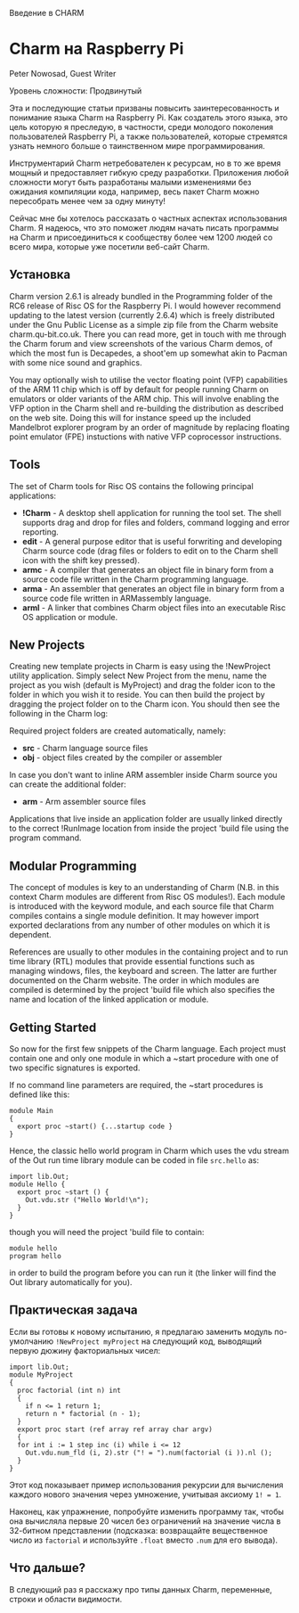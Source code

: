 Введение в CHARM

Charm на Raspberry Pi
=====================

Peter Nowosad, Guest Writer

Уровень сложности: Продвинутый

Эта и последующие статьи призваны повысить заинтересованность и понимание языка Charm на Raspberry Pi. Как создатель этого языка, это цель которую я преследую, в частности, среди молодого поколения пользователей Raspberry Pi, а также пользователей, которые стремятся узнать немного больше о таинственном мире программирования.

Инструментарий Charm нетребователен к ресурсам, но в то же время мощный и предоставляет гибкую среду разработки. Приложения любой сложности могут быть разработаны малыми изменениями без ожидания компиляции кода, например, весь пакет Charm можно пересобрать менее чем за одну минуту!

Сейчас мне бы хотелось рассказать о частных аспектах использования Charm. Я надеюсь, что это поможет людям начать писать программы на Charm и присоединиться к сообществу более чем 1200 людей со всего мира, которые уже посетили веб-сайт Charm.


Установка
---------
Charm version 2.6.1 is already bundled in the
Programming folder of the RC6 release of Risc
OS for the Raspberry Pi. I would however
recommend updating to the latest version
(currently 2.6.4) which is freely distributed under
the Gnu Public License as a simple zip file from
the Charm website charm.qu-bit.co.uk. There
you can read more, get in touch with me through
the Charm forum and view screenshots of the various
Charm demos, of which the most fun is Decapedes,
a shoot'em up somewhat akin to Pacman with
some nice sound and graphics.

You may optionally wish to utilise the vector floating point
(VFP) capabilities of the ARM 11 chip which is
off by default for people running Charm on
emulators or older variants of the ARM chip. This
will involve enabling the VFP option in the Charm
shell and re-building the distribution as described
on the web site. Doing this will for instance speed
up the included Mandelbrot explorer program by
an order of magnitude by replacing floating point
emulator (FPE) instuctions with native VFP
coprocessor instructions.


Tools
-----

The set of Charm tools for Risc OS contains the
following principal applications:

* **!Charm** - A desktop shell application for
running the tool set. The shell supports drag and
drop for files and folders, command logging and
error reporting.
* **edit** - A general purpose editor that is useful
forwriting and developing Charm source code
(drag files or folders to edit on to the Charm shell
icon with the shift key pressed).
* **armc** - A compiler that generates an object file
in binary form from a source code file written in
the Charm programming language.
* **arma** - An assembler that generates an object
file in binary form from a source code file written
in ARMassembly language.
* **arml** - A linker that combines Charm object
files into an executable Risc OS application or
module.


New Projects
------------

Creating new template projects in Charm is easy
using the !NewProject utility application. Simply
select New Project from the menu, name the
project as you wish (default is MyProject) and
drag the folder icon to the folder in which you
wish it to reside. You can then build the project
by dragging the project folder on to the Charm
icon. You should then see the following in the
Charm log:


Required project folders are created
automatically, namely:

* **src** - Charm language source files
* **obj** - object files created by the compiler or
assembler

In case you don't want to inline ARM assembler
inside Charm source you can create the
additional folder:

* **arm** - Arm assembler source files

Applications that live inside an application folder
are usually linked directly to the correct
!RunImage location from inside the project 'build
file using the program command.


Modular Programming
-------------------

The concept of modules is key to an
understanding of Charm (N.B. in this context
Charm modules are different from Risc OS
modules!). Each module is introduced with the
keyword module, and each source file that
Charm compiles contains a single module
definition. It may however import exported
declarations from any number of other modules
on which it is dependent.

References are usually to other modules in the
containing project and to run time library (RTL)
modules that provide essential functions such as
managing windows, files, the keyboard and
screen. The latter are further documented on the
Charm website. The order in which modules are
compiled is determined by the project 'build file
which also specifies the name and location of the
linked application or module.


Getting Started
---------------

So now for the first few snippets of the Charm
language. Each project must contain one and
only one module in which a ~start procedure with
one of two specific signatures is exported.

If no command line parameters are required, the
~start procedures is defined like this:

    module Main
    {
      export proc ~start() {...startup code }
    }

Hence, the classic hello world program in Charm
which uses the vdu stream of the Out run time
library module can be coded in file `src.hello` as:

    import lib.Out;
    module Hello {
      export proc ~start () {
        Out.vdu.str ("Hello World!\n");
      }
    }

though you will need the project 'build file to
contain:

    module hello
    program hello

in order to build the program before you can run
it (the linker will find the Out library automatically
for you).


Практическая задача
-------------------
Если вы готовы к новому испытанию, я предлагаю заменить модуль по-умолчанию `!NewProject myProject` на следующий код, выводящий первую дюжину факториальных чисел:

    import lib.Out;
    module MyProject
    {
      proc factorial (int n) int
      {
        if n <= 1 return 1;
        return n * factorial (n - 1);
      }
      export proc start (ref array ref array char argv)
      {
      for int i := 1 step inc (i) while i <= 12
        Out.vdu.num_fld (i, 2).str ("! = ").num(factorial (i )).nl ();
      }
    }

Этот код показывает пример использования рекурсии для вычисления каждого нового значения через умножение, учитывая аксиому `1! = 1`.

Наконец, как упражнение, попробуйте изменить программу так, чтобы она вычисляла первые 20 чисел без ограничений на значение числа в 32-битном представлении (подсказка: возвращайте вещественное число из `factorial` и используйте `.float` вместо `.num` для его вывода).


Что дальше?
-----------
В следующий раз я расскажу про типы данных Charm, переменные, строки и области видимости.
